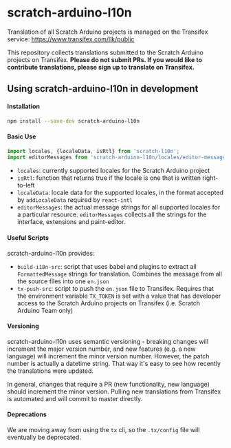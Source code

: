 # scratch-arduino-l10n

Translation of all Scratch Arduino projects is managed on the Transifex service: https://www.transifex.com/llk/public

This repository collects translations submitted to the Scratch Arduino projects on Transifex. **Please do not submit PRs. If you would like to contribute translations, please sign up to translate on Transifex.**

## Using scratch-arduino-l10n in development

#### Installation
```bash
npm install --save-dev scratch-arduino-l10n
```

#### Basic Use
```js
import locales, {localeData, isRtl} from 'scratch-l10n';
import editorMessages from 'scratch-arduino-l10n/locales/editor-messages';
```
* `locales`: currently supported locales for the Scratch Arduino project
* `isRtl`: function that returns true if the locale is one that is written right-to-left
* `localeData`: locale data for the supported locales, in the format accepted by `addLocaleData` required by `react-intl`
* `editorMessages`: the actual message strings for all supported locales for a particular resource. `editorMessages` collects all the strings for the interface, extensions and paint-editor.

#### Useful Scripts
scratch-arduino-l10n provides:
* `build-i18n-src`: script that uses babel and plugins to extract all `FormattedMessage` strings for translation. Combines the message from all the source files into one `en.json`
* `tx-push-src`: script to push the `en.json` file to Transifex. Requires that the environment variable `TX_TOKEN` is set with a value that has developer access to the Scratch Arduino projects on Transifex (i.e. Scratch Arduino Team only)

#### Versioning
scratch-arduino-l10n uses semantic versioning - breaking changes will increment the major version number, and new features (e.g. a new language) will increment the minor version number. However, the patch number is actually a datetime string. That way it's easy to see how recently the translations were updated.

In general, changes that require a PR (new functionality, new language) should increment the minor version. Pulling new translations from Transifex is automated and will commit to master directly.

#### Deprecations

We are moving away from using the `tx` cli, so the `.tx/config` file will eventually be deprecated.
